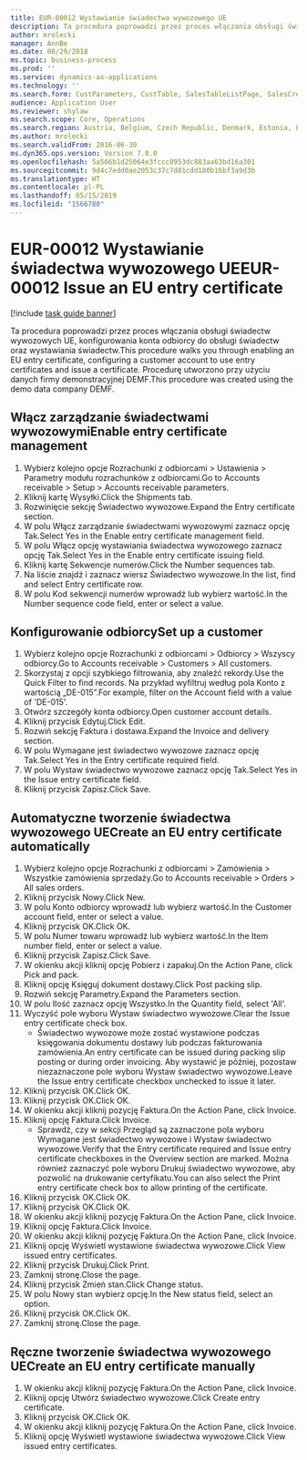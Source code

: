 ```yaml
---
title: EUR-00012 Wystawianie świadectwa wywozowego UE
description: Ta procedura poprowadzi przez proces włączania obsługi świadectw wywozowych UE, konfigurowania konta odbiorcy do obsługi świadectw oraz wystawiania świadectw.
author: mrolecki
manager: AnnBe
ms.date: 08/29/2018
ms.topic: business-process
ms.prod: ''
ms.service: dynamics-ax-applications
ms.technology: ''
ms.search.form: CustParameters, CustTable, SalesTableListPage, SalesCreateOrder, SalesTable, SalesEditLines,  CustInvoiceJournal, CustEntryCertificateJour_W, SrsReportViewerForm
audience: Application User
ms.reviewer: shylaw
ms.search.scope: Core, Operations
ms.search.region: Austria, Belgium, Czech Republic, Denmark, Estonia, Finland, France, Germany, Hungary, Ireland, Italy, Latvia, Lithuania, Netherlands, Poland, Spain, Sweden, United Kingdom
ms.author: mrolecki
ms.search.validFrom: 2016-06-30
ms.dyn365.ops.version: Version 7.0.0
ms.openlocfilehash: 5a566b1d25064e3fccc8953dc883aa63bd16a301
ms.sourcegitcommit: 9d4c7edd0ae2053c37c7d81cdd180b16bf3a9d3b
ms.translationtype: HT
ms.contentlocale: pl-PL
ms.lasthandoff: 05/15/2019
ms.locfileid: "1566780"
---
```

# <a name="eur-00012-issue-an-eu-entry-certificate"></a><span data-ttu-id="b6a1d-103">EUR-00012 Wystawianie świadectwa wywozowego UE</span><span class="sxs-lookup"><span data-stu-id="b6a1d-103">EUR-00012 Issue an EU entry certificate</span></span>

[!include [task guide banner](../../includes/task-guide-banner.md)]

<span data-ttu-id="b6a1d-104">Ta procedura poprowadzi przez proces włączania obsługi świadectw wywozowych UE, konfigurowania konta odbiorcy do obsługi świadectw oraz wystawiania świadectw.</span><span class="sxs-lookup"><span data-stu-id="b6a1d-104">This procedure walks you through enabling an EU entry certificate, configuring a customer account to use entry certificates and issue a certificate.</span></span> <span data-ttu-id="b6a1d-105">Procedurę utworzono przy użyciu danych firmy demonstracyjnej DEMF.</span><span class="sxs-lookup"><span data-stu-id="b6a1d-105">This procedure was created using the demo data company DEMF.</span></span>


## <a name="enable-entry-certificate-management"></a><span data-ttu-id="b6a1d-106">Włącz zarządzanie świadectwami wywozowymi</span><span class="sxs-lookup"><span data-stu-id="b6a1d-106">Enable entry certificate management</span></span>
1. <span data-ttu-id="b6a1d-107">Wybierz kolejno opcje Rozrachunki z odbiorcami > Ustawienia > Parametry modułu rozrachunków z odbiorcami.</span><span class="sxs-lookup"><span data-stu-id="b6a1d-107">Go to Accounts receivable > Setup > Accounts receivable parameters.</span></span>
2. <span data-ttu-id="b6a1d-108">Kliknij kartę Wysyłki.</span><span class="sxs-lookup"><span data-stu-id="b6a1d-108">Click the Shipments tab.</span></span>
3. <span data-ttu-id="b6a1d-109">Rozwinięcie sekcję Świadectwo wywozowe.</span><span class="sxs-lookup"><span data-stu-id="b6a1d-109">Expand the Entry certificate section.</span></span>
4. <span data-ttu-id="b6a1d-110">W polu Włącz zarządzanie świadectwami wywozowymi zaznacz opcję Tak.</span><span class="sxs-lookup"><span data-stu-id="b6a1d-110">Select Yes in the Enable entry certificate management field.</span></span>
5. <span data-ttu-id="b6a1d-111">W polu Włącz opcję wystawiania świadectwa wywozowego zaznacz opcję Tak.</span><span class="sxs-lookup"><span data-stu-id="b6a1d-111">Select Yes in the Enable entry certificate issuing field.</span></span>
6. <span data-ttu-id="b6a1d-112">Kliknij kartę Sekwencje numerów.</span><span class="sxs-lookup"><span data-stu-id="b6a1d-112">Click the Number sequences tab.</span></span>
7. <span data-ttu-id="b6a1d-113">Na liście znajdź i zaznacz wiersz Świadectwo wywozowe.</span><span class="sxs-lookup"><span data-stu-id="b6a1d-113">In the list, find and select Entry certificate row.</span></span>
8. <span data-ttu-id="b6a1d-114">W polu Kod sekwencji numerów wprowadź lub wybierz wartość.</span><span class="sxs-lookup"><span data-stu-id="b6a1d-114">In the Number sequence code field, enter or select a value.</span></span>

## <a name="set-up-a-customer"></a><span data-ttu-id="b6a1d-115">Konfigurowanie odbiorcy</span><span class="sxs-lookup"><span data-stu-id="b6a1d-115">Set up a customer</span></span>
1. <span data-ttu-id="b6a1d-116">Wybierz kolejno opcje Rozrachunki z odbiorcami > Odbiorcy > Wszyscy odbiorcy.</span><span class="sxs-lookup"><span data-stu-id="b6a1d-116">Go to Accounts receivable > Customers > All customers.</span></span>
2. <span data-ttu-id="b6a1d-117">Skorzystaj z opcji szybkiego filtrowania, aby znaleźć rekordy.</span><span class="sxs-lookup"><span data-stu-id="b6a1d-117">Use the Quick Filter to find records.</span></span> <span data-ttu-id="b6a1d-118">Na przykład wyfiltruj według pola Konto z wartością „DE-015”.</span><span class="sxs-lookup"><span data-stu-id="b6a1d-118">For example, filter on the Account field with a value of 'DE-015'.</span></span>
3. <span data-ttu-id="b6a1d-119">Otwórz szczegóły konta odbiorcy.</span><span class="sxs-lookup"><span data-stu-id="b6a1d-119">Open customer account details.</span></span>
4. <span data-ttu-id="b6a1d-120">Kliknij przycisk Edytuj.</span><span class="sxs-lookup"><span data-stu-id="b6a1d-120">Click Edit.</span></span>
5. <span data-ttu-id="b6a1d-121">Rozwiń sekcję Faktura i dostawa.</span><span class="sxs-lookup"><span data-stu-id="b6a1d-121">Expand the Invoice and delivery section.</span></span>
6. <span data-ttu-id="b6a1d-122">W polu Wymagane jest świadectwo wywozowe zaznacz opcję Tak.</span><span class="sxs-lookup"><span data-stu-id="b6a1d-122">Select Yes in the Entry certificate required field.</span></span>
7. <span data-ttu-id="b6a1d-123">W polu Wystaw świadectwo wywozowe zaznacz opcję Tak.</span><span class="sxs-lookup"><span data-stu-id="b6a1d-123">Select Yes in the Issue entry certificate field.</span></span>
8. <span data-ttu-id="b6a1d-124">Kliknij przycisk Zapisz.</span><span class="sxs-lookup"><span data-stu-id="b6a1d-124">Click Save.</span></span>

## <a name="create-an-eu-entry-certificate-automatically"></a><span data-ttu-id="b6a1d-125">Automatyczne tworzenie świadectwa wywozowego UE</span><span class="sxs-lookup"><span data-stu-id="b6a1d-125">Create an EU entry certificate automatically</span></span>
1. <span data-ttu-id="b6a1d-126">Wybierz kolejno opcje Rozrachunki z odbiorcami > Zamówienia > Wszystkie zamówienia sprzedaży.</span><span class="sxs-lookup"><span data-stu-id="b6a1d-126">Go to Accounts receivable > Orders > All sales orders.</span></span>
2. <span data-ttu-id="b6a1d-127">Kliknij przycisk Nowy.</span><span class="sxs-lookup"><span data-stu-id="b6a1d-127">Click New.</span></span>
3. <span data-ttu-id="b6a1d-128">W polu Konto odbiorcy wprowadź lub wybierz wartość.</span><span class="sxs-lookup"><span data-stu-id="b6a1d-128">In the Customer account field, enter or select a value.</span></span>
4. <span data-ttu-id="b6a1d-129">Kliknij przycisk OK.</span><span class="sxs-lookup"><span data-stu-id="b6a1d-129">Click OK.</span></span>
5. <span data-ttu-id="b6a1d-130">W polu Numer towaru wprowadź lub wybierz wartość.</span><span class="sxs-lookup"><span data-stu-id="b6a1d-130">In the Item number field, enter or select a value.</span></span>
6. <span data-ttu-id="b6a1d-131">Kliknij przycisk Zapisz.</span><span class="sxs-lookup"><span data-stu-id="b6a1d-131">Click Save.</span></span>
7. <span data-ttu-id="b6a1d-132">W okienku akcji kliknij opcję Pobierz i zapakuj.</span><span class="sxs-lookup"><span data-stu-id="b6a1d-132">On the Action Pane, click Pick and pack.</span></span>
8. <span data-ttu-id="b6a1d-133">Kliknij opcję Księguj dokument dostawy.</span><span class="sxs-lookup"><span data-stu-id="b6a1d-133">Click Post packing slip.</span></span>
9. <span data-ttu-id="b6a1d-134">Rozwiń sekcję Parametry.</span><span class="sxs-lookup"><span data-stu-id="b6a1d-134">Expand the Parameters section.</span></span>
10. <span data-ttu-id="b6a1d-135">W polu Ilość zaznacz opcję Wszystko.</span><span class="sxs-lookup"><span data-stu-id="b6a1d-135">In the Quantity field, select 'All'.</span></span>
11. <span data-ttu-id="b6a1d-136">Wyczyść pole wyboru Wystaw świadectwo wywozowe.</span><span class="sxs-lookup"><span data-stu-id="b6a1d-136">Clear the Issue entry certificate check box.</span></span>
    * <span data-ttu-id="b6a1d-137">Świadectwo wywozowe może zostać wystawione podczas księgowania dokumentu dostawy lub podczas fakturowania zamówienia.</span><span class="sxs-lookup"><span data-stu-id="b6a1d-137">An entry certificate can be issued during packing slip posting or during order invoicing.</span></span> <span data-ttu-id="b6a1d-138">Aby wystawić je później, pozostaw niezaznaczone pole wyboru Wystaw świadectwo wywozowe.</span><span class="sxs-lookup"><span data-stu-id="b6a1d-138">Leave the Issue entry certificate checkbox unchecked to issue it later.</span></span>  
12. <span data-ttu-id="b6a1d-139">Kliknij przycisk OK.</span><span class="sxs-lookup"><span data-stu-id="b6a1d-139">Click OK.</span></span>
13. <span data-ttu-id="b6a1d-140">Kliknij przycisk OK.</span><span class="sxs-lookup"><span data-stu-id="b6a1d-140">Click OK.</span></span>
14. <span data-ttu-id="b6a1d-141">W okienku akcji kliknij pozycję Faktura.</span><span class="sxs-lookup"><span data-stu-id="b6a1d-141">On the Action Pane, click Invoice.</span></span>
15. <span data-ttu-id="b6a1d-142">Kliknij opcję Faktura.</span><span class="sxs-lookup"><span data-stu-id="b6a1d-142">Click Invoice.</span></span>
    * <span data-ttu-id="b6a1d-143">Sprawdź, czy w sekcji Przegląd są zaznaczone pola wyboru Wymagane jest świadectwo wywozowe i Wystaw świadectwo wywozowe.</span><span class="sxs-lookup"><span data-stu-id="b6a1d-143">Verify that the Entry certificate required and Issue entry certificate checkboxes in the Overview section are marked.</span></span>  <span data-ttu-id="b6a1d-144">Można również zaznaczyć pole wyboru Drukuj świadectwo wywozowe, aby pozwolić na drukowanie certyfikatu.</span><span class="sxs-lookup"><span data-stu-id="b6a1d-144">You can also select the Print entry certificate check box to allow printing of the certificate.</span></span>  
16. <span data-ttu-id="b6a1d-145">Kliknij przycisk OK.</span><span class="sxs-lookup"><span data-stu-id="b6a1d-145">Click OK.</span></span>
17. <span data-ttu-id="b6a1d-146">Kliknij przycisk OK.</span><span class="sxs-lookup"><span data-stu-id="b6a1d-146">Click OK.</span></span>
18. <span data-ttu-id="b6a1d-147">W okienku akcji kliknij pozycję Faktura.</span><span class="sxs-lookup"><span data-stu-id="b6a1d-147">On the Action Pane, click Invoice.</span></span>
19. <span data-ttu-id="b6a1d-148">Kliknij opcję Faktura.</span><span class="sxs-lookup"><span data-stu-id="b6a1d-148">Click Invoice.</span></span>
20. <span data-ttu-id="b6a1d-149">W okienku akcji kliknij pozycję Faktura.</span><span class="sxs-lookup"><span data-stu-id="b6a1d-149">On the Action Pane, click Invoice.</span></span>
21. <span data-ttu-id="b6a1d-150">Kliknij opcję Wyświetl wystawione świadectwa wywozowe.</span><span class="sxs-lookup"><span data-stu-id="b6a1d-150">Click View issued entry certificates.</span></span>
22. <span data-ttu-id="b6a1d-151">Kliknij przycisk Drukuj.</span><span class="sxs-lookup"><span data-stu-id="b6a1d-151">Click Print.</span></span>
23. <span data-ttu-id="b6a1d-152">Zamknij stronę.</span><span class="sxs-lookup"><span data-stu-id="b6a1d-152">Close the page.</span></span>
24. <span data-ttu-id="b6a1d-153">Kliknij przycisk Zmień stan.</span><span class="sxs-lookup"><span data-stu-id="b6a1d-153">Click Change status.</span></span>
25. <span data-ttu-id="b6a1d-154">W polu Nowy stan wybierz opcję.</span><span class="sxs-lookup"><span data-stu-id="b6a1d-154">In the New status field, select an option.</span></span>
26. <span data-ttu-id="b6a1d-155">Kliknij przycisk OK.</span><span class="sxs-lookup"><span data-stu-id="b6a1d-155">Click OK.</span></span>
27. <span data-ttu-id="b6a1d-156">Zamknij stronę.</span><span class="sxs-lookup"><span data-stu-id="b6a1d-156">Close the page.</span></span>

## <a name="create-an-eu-entry-certificate-manually"></a><span data-ttu-id="b6a1d-157">Ręczne tworzenie świadectwa wywozowego UE</span><span class="sxs-lookup"><span data-stu-id="b6a1d-157">Create an EU entry certificate manually</span></span>
1. <span data-ttu-id="b6a1d-158">W okienku akcji kliknij pozycję Faktura.</span><span class="sxs-lookup"><span data-stu-id="b6a1d-158">On the Action Pane, click Invoice.</span></span>
2. <span data-ttu-id="b6a1d-159">Kliknij opcję Utwórz świadectwo wywozowe.</span><span class="sxs-lookup"><span data-stu-id="b6a1d-159">Click Create entry certificate.</span></span>
3. <span data-ttu-id="b6a1d-160">Kliknij przycisk OK.</span><span class="sxs-lookup"><span data-stu-id="b6a1d-160">Click OK.</span></span>
4. <span data-ttu-id="b6a1d-161">W okienku akcji kliknij pozycję Faktura.</span><span class="sxs-lookup"><span data-stu-id="b6a1d-161">On the Action Pane, click Invoice.</span></span>
5. <span data-ttu-id="b6a1d-162">Kliknij opcję Wyświetl wystawione świadectwa wywozowe.</span><span class="sxs-lookup"><span data-stu-id="b6a1d-162">Click View issued entry certificates.</span></span>

